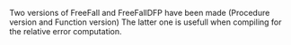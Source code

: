 Two versions of FreeFall and FreeFallDFP have been made (Procedure version and Function version)
The latter one is usefull when compiling for the relative error computation.
